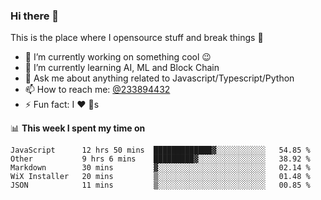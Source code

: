 ### Hi there 👋

<!--
**a233894432/a233894432** is a ✨ _special_ ✨ repository because its `README.md` (this file) appears on your GitHub profile.

Here are some ideas to get you started:

- 🔭 I’m currently working on ...
- 🌱 I’m currently learning ...
- 👯 I’m looking to collaborate on ...
- 🤔 I’m looking for help with ...
- 💬 Ask me about ...
- 📫 How to reach me: ...
- 😄 Pronouns: ...
- ⚡ Fun fact: ...
-->
 
 
This is the place where I opensource stuff and break things :rofl:

- 🔭 I’m currently working on something cool :wink:
- 🌱 I’m currently learning AI, ML and Block Chain
- 💬 Ask me about anything related to Javascript/Typescript/Python
- 📫 How to reach me: [@233894432](https://twitter.com/233894432)
- ⚡ Fun fact: I :heart: :dog:s

📊 **This week I spent my time on**
<!--START_SECTION:waka-->
```text
JavaScript      12 hrs 50 mins  █████████████▓░░░░░░░░░░░   54.85 % 
Other           9 hrs 6 mins    █████████▓░░░░░░░░░░░░░░░   38.92 % 
Markdown        30 mins         ▓░░░░░░░░░░░░░░░░░░░░░░░░   02.14 % 
WiX Installer   20 mins         ▒░░░░░░░░░░░░░░░░░░░░░░░░   01.48 % 
JSON            11 mins         ▒░░░░░░░░░░░░░░░░░░░░░░░░   00.85 % 
```
<!--END_SECTION:waka-->
